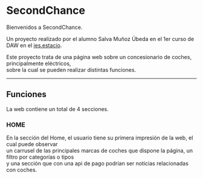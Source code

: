 <h1>SecondChance</h1>

<p style="text-align: justify">Bienvenidos a SecondChance.<br>
  
Un proyecto realizado por el alumno Salva Muñoz Úbeda en el 1er curso de DAW en el <a href="https://portal.edu.gva.es/iestacio/">ies.estacio</a>.<br>
  
Este proyecto trata de una página web sobre un concesionario de coches, principalmente eléctricos,<br> sobre la cual se pueden realizar distintas funciones.</p>
<hr>
  
 <h2>Funciones</h2>
 
 <p>La web contiene un total de 4 secciones.<p>
  
 <h3>HOME</h3>
 <p>En la sección del Home, el usuario tiene su primera impresión de la web, el cual puede observar<br>
 un carrusel de las principales marcas de coches que dispone la página, un filtro por categorías o tipos<br>
 y una sección que con una api de pago podrían ser noticias relacionadas con coches.</p>
